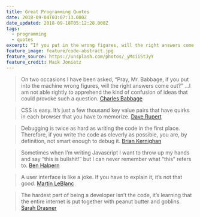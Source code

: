 ```yaml
---
title: Great Programming Quotes
date: 2018-09-04T03:07:13.000Z
date_updated: 2018-09-18T05:12:28.000Z
tags:
  - programming
  - quotes
excerpt: “If you put in the wrong figures, will the right answers come out?” …I am not able rightly to apprehend the kind of confusion of ideas that could provoke such a question.
feature_image: feature/code-abstract.jpg
feature_source: https://unsplash.com/photos/_yMciiStJyY
feature_credit: Maik Jonietz
---
```


> On two occasions I have been asked, “Pray, Mr. Babbage, if you put into the machine wrong figures, will the right answers come out?” …I am not able rightly to apprehend the kind of confusion of ideas that could provoke such a question.
> [Charles Babbage](https://en.wikiquote.org/wiki/Charles_Babbage)

> CSS is easy. It’s just a few thousand key value pairs that have quirks in each browser that you have to memorize.
> [Dave Rupert](https://twitter.com/davatron5000/status/873578585394696192)

> Debugging is twice as hard as writing the code in the first place. Therefore, if you write the code as cleverly as possible, you are, by definition, not smart enough to debug it.
> [Brian Kernighan](https://statusq.org/archives/2006/11/03/1193/)

> Sometimes when I’m writing Javascript I want to throw up my hands and say “this is bullshit!” but I can never remember what “this” refers to.
> [Ben Halpern](https://twitter.com/bendhalpern/status/578925947245633536)

> A user interface is like a joke. If you have to explain it, it’s not that good.
> [Martin LeBlanc](https://twitter.com/martinleblanc/status/466638260195041280)

> The hardest part of being a developer isn’t the code, it’s learning that the entire internet is put together with peanut butter and goblins.
> [Sarah Drasner](https://twitter.com/sarah_edo/status/712482904090128387)
